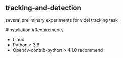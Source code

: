 ## tracking-and-detection
several preliminary experiments for videl tracking task

#Installation
#Requirements
- Linux
- Python ≥ 3.6
- Opencv-contrib-python > 4.1.0 recommend

